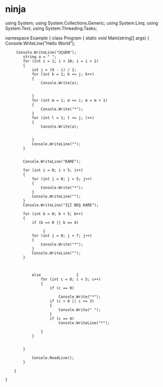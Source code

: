 # ninja
using System;
using System.Collections.Generic;
using System.Linq;
using System.Text;
using System.Threading.Tasks;

namespace Example
{
    class Program
    {
        static void Main(string[] args)
        {
            Console.WriteLine("Hello World");
           
           
         Console.WriteLine("ÜÇGEN");
            string a = " ";
            for (int i = 1; i < 10; i = i + 2)
            {
                int j = (9 - i) / 2;
                for (int k = 1; k <= j; k++)
                {
                    Console.Write(a);


                }
                for (int m = 1; m <= i; m = m + 1)
                {
                    Console.Write("*");
                }
                for (int l = 1; l <= j; l++)
                {
                    Console.Write(a);


                }
                Console.WriteLine("");
            }

         
            Console.WriteLine("KARE");

            for (int i = 0; i < 5; i++)
            {
                for (int j = 0; j < 5; j++)
                {
                    Console.Write("*");
                }
                Console.WriteLine("");
            }
            Console.WriteLine("İÇİ BOŞ KARE");

            for (int b = 0; b < 5; b++)
            {
                if (b == 0 || b == 4)
                
                     {
                for (int j = 0; j < 7; j++)
                {
                    Console.Write("*");
                }
                Console.WriteLine("");
            }



                else                {
                    for (int c = 0; c < 5; c++)
                    {
                        if (c == 0)

                            Console.Write("*");
                        if (c > 0 || c <= 3)
                        {
                            Console.Write(" ");
                        }
                        if (c == 4)
                            Console.WriteLine("*");

                    }
                }
            

            }

                Console.ReadLine();
            }

        }

    }

    



